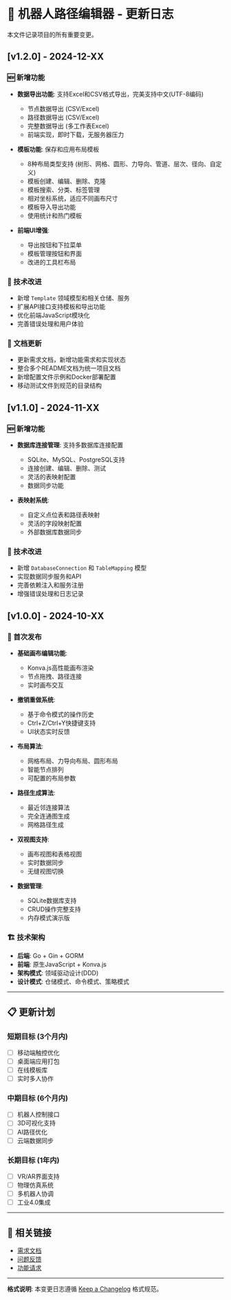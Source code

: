 # 🤖 机器人路径编辑器 - 更新日志

本文件记录项目的所有重要变更。

## [v1.2.0] - 2024-12-XX

### 🆕 新增功能
- **数据导出功能**: 支持Excel和CSV格式导出，完美支持中文(UTF-8编码)
  - 节点数据导出 (CSV/Excel)
  - 路径数据导出 (CSV/Excel)  
  - 完整数据导出 (多工作表Excel)
  - 前端实现，即时下载，无服务器压力

- **模板功能**: 保存和应用布局模板
  - 8种布局类型支持 (树形、网格、圆形、力导向、管道、层次、径向、自定义)
  - 模板创建、编辑、删除、克隆
  - 模板搜索、分类、标签管理
  - 相对坐标系统，适应不同画布尺寸
  - 模板导入导出功能
  - 使用统计和热门模板

- **前端UI增强**:
  - 导出按钮和下拉菜单
  - 模板管理按钮和界面
  - 改进的工具栏布局

### 🔧 技术改进
- 新增 `Template` 领域模型和相关仓储、服务
- 扩展API接口支持模板和导出功能
- 优化前端JavaScript模块化
- 完善错误处理和用户体验

### 📝 文档更新
- 更新需求文档，新增功能需求和实现状态
- 整合多个README文档为统一项目文档
- 新增配置文件示例和Docker部署配置
- 移动测试文件到规范的目录结构

## [v1.1.0] - 2024-11-XX

### 🆕 新增功能
- **数据库连接管理**: 支持多数据库连接配置
  - SQLite、MySQL、PostgreSQL支持
  - 连接创建、编辑、删除、测试
  - 灵活的表映射配置
  - 数据同步功能

- **表映射系统**: 
  - 自定义点位表和路径表映射
  - 灵活的字段映射配置
  - 外部数据库数据同步

### 🔧 技术改进
- 新增 `DatabaseConnection` 和 `TableMapping` 模型
- 实现数据同步服务和API
- 完善依赖注入和服务注册
- 增强错误处理和日志记录

## [v1.0.0] - 2024-10-XX

### 🎉 首次发布
- **基础画布编辑功能**:
  - Konva.js高性能画布渲染
  - 节点拖拽、路径连接
  - 实时画布交互

- **撤销重做系统**:
  - 基于命令模式的操作历史
  - Ctrl+Z/Ctrl+Y快捷键支持
  - UI状态实时反馈

- **布局算法**:
  - 网格布局、力导向布局、圆形布局
  - 智能节点排列
  - 可配置的布局参数

- **路径生成算法**:
  - 最近邻连接算法
  - 完全连通图生成
  - 网格路径生成

- **双视图支持**:
  - 画布视图和表格视图
  - 实时数据同步
  - 无缝视图切换

- **数据管理**:
  - SQLite数据库支持
  - CRUD操作完整支持
  - 内存模式演示版

### 🏗️ 技术架构
- **后端**: Go + Gin + GORM
- **前端**: 原生JavaScript + Konva.js
- **架构模式**: 领域驱动设计(DDD)
- **设计模式**: 仓储模式、命令模式、策略模式

---

## 📋 更新计划

### 短期目标 (3个月内)
- [ ] 移动端触控优化
- [ ] 桌面端应用打包
- [ ] 在线模板库
- [ ] 实时多人协作

### 中期目标 (6个月内)  
- [ ] 机器人控制接口
- [ ] 3D可视化支持
- [ ] AI路径优化
- [ ] 云端数据同步

### 长期目标 (1年内)
- [ ] VR/AR界面支持
- [ ] 物理仿真系统
- [ ] 多机器人协调
- [ ] 工业4.0集成

---

## 🔗 相关链接
- [需求文档](requirements.md)
- [问题反馈](https://github.com/your-org/robot-path-editor/issues)
- [功能请求](https://github.com/your-org/robot-path-editor/issues)

---

**格式说明**: 本变更日志遵循 [Keep a Changelog](https://keepachangelog.com/) 格式规范。
